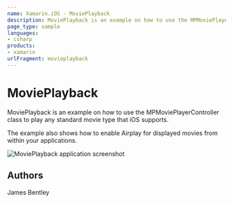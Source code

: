 ```yaml
---
name: Xamarin.iOS - MoviePlayback
description: MoviePlayback is an example on how to use the MPMoviePlayerController class to play any standard movie type that iOS supports. The example also...
page_type: sample
languages:
- csharp
products:
- xamarin
urlFragment: movieplayback
---
```

# MoviePlayback

MoviePlayback is an example on how to use the MPMoviePlayerController
class to play any standard movie type that iOS supports.

The example also shows how to enable Airplay for displayed movies from
within your applications.

![MoviePlayback application screenshot](Screenshots/01.png "MoviePlayback application screenshot")

## Authors

James Bentley
